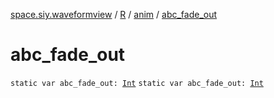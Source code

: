 [space.siy.waveformview](../../index.md) / [R](../index.md) / [anim](index.md) / [abc_fade_out](./abc_fade_out.md)

# abc_fade_out

`static var abc_fade_out: `[`Int`](https://kotlinlang.org/api/latest/jvm/stdlib/kotlin/-int/index.html)
`static var abc_fade_out: `[`Int`](https://kotlinlang.org/api/latest/jvm/stdlib/kotlin/-int/index.html)